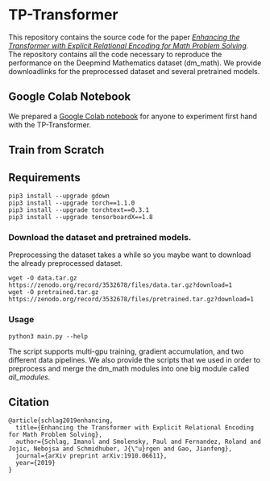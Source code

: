# TP-Transformer
This repository contains the source code for the paper [*Enhancing the Transformer with Explicit Relational Encoding for Math Problem Solving*](https://arxiv.org/abs/1910.06611). The repository contains all the code necessary to reproduce the performance on the Deepmind Mathematics dataset (dm_math). We provide downloadlinks for the preprocessed dataset and several pretrained models. 

## Google Colab Notebook
We prepared a [Google Colab notebook](https://colab.research.google.com/drive/1Zi9FOwcO_i-4FDQQGgMMfcZxZISpJNMT) for anyone to experiment first hand with the TP-Transformer.

## Train from Scratch
## Requirements
```
pip3 install --upgrade gdown
pip3 install --upgrade torch==1.1.0
pip3 install --upgrade torchtext==0.3.1
pip3 install --upgrade tensorboardX==1.8
```

### Download the dataset and pretrained models.
Preprocessing the dataset takes a while so you maybe want to download the already preprocessed dataset. 
```
wget -O data.tar.gz https://zenodo.org/record/3532678/files/data.tar.gz?download=1
wget -O pretrained.tar.gz https://zenodo.org/record/3532678/files/pretrained.tar.gz?download=1
```

### Usage
```
python3 main.py --help
```
The script supports multi-gpu training, gradient accumulation, and two different data pipelines. We also provide the scripts that we used in order to preprocess and merge the dm_math modules into one big module called *all_modules*.

## Citation
```
@article{schlag2019enhancing,
  title={Enhancing the Transformer with Explicit Relational Encoding for Math Problem Solving},
  author={Schlag, Imanol and Smolensky, Paul and Fernandez, Roland and Jojic, Nebojsa and Schmidhuber, J{\"u}rgen and Gao, Jianfeng},
  journal={arXiv preprint arXiv:1910.06611},
  year={2019}
}
```
